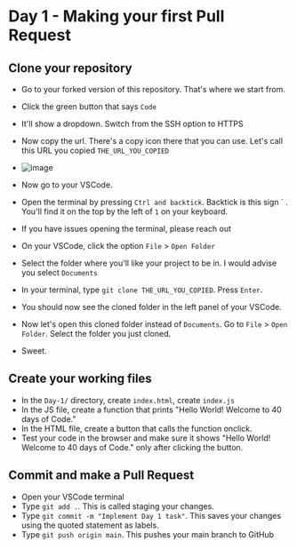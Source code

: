 # Day 1 - Making your first Pull Request

## Clone your repository

- Go to your forked version of this repository. That's where we start from.
- Click the green button that says `Code` 
- It'll show a dropdown. Switch from the SSH option to HTTPS
- Now copy the url. There's a copy icon there that you can use. Let's call this URL you copied `THE_URL_YOU_COPIED`
- ![image](https://user-images.githubusercontent.com/34954722/177477349-1f64ee2d-ed09-46bd-8d10-323b9e3c51e9.png)

- Now go to your VSCode. 
- Open the terminal by pressing ` Ctrl and backtick `. Backtick is this sign \` . You'll find it on the top by the left of `1` on your keyboard.
- If you have issues opening the terminal, please reach out
- On your VSCode, click the option `File` > `Open Folder`
- Select the folder where you'll like your project to be in. I would advise you select `Documents`
- In your terminal, type `git clone THE_URL_YOU_COPIED`. Press `Enter`.
- You should now see the cloned folder in the left panel of your VSCode.
- Now let's open this cloned folder instead of `Documents`. Go to `File` > `Open Folder`. Select the folder you just cloned.
- Sweet.


## Create your working files

- In the `Day-1/` directory, create `index.html`, create `index.js`
- In the JS file, create a function that prints "Hello World! Welcome to 40 days of Code."
- In the HTML file, create a button that calls the function onclick.
- Test your code in the browser and make sure it shows "Hello World! Welcome to 40 days of Code." only after clicking the button.


## Commit and make a Pull Request

- Open your VSCode terminal
- Type `git add .`. This is called staging your changes.
- Type `git commit -m "Implement Day 1 task"`. This saves your changes using the quoted statement as labels.
- Type `git push origin main`. This pushes your main branch to GitHub

